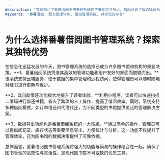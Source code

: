 ```yaml
---
description: "文章探讨了番薯借阅图书管理系统的主要优势与特点，帮助读者了解选择该系统的理由。"
keywords: "番薯借阅, 图书管理软件, 借阅管理系统, 共享借阅平台"
---
```

# 为什么选择番薯借阅图书管理系统？探索其独特优势

在信息化迅猛发展的今天，图书管理系统的选择已成为许多图书馆和机构的重要决策。**1、番薯借阅系统凭借其高效的管理功能和用户友好的界面而脱颖而出。**该系统支持云端服务，便于数据的集中管理和远程访问，使得管理员可以随时随地对藏书进行更新与维护。

**2、其自助借还功能极大地提升了读者体验。**利用小程序，读者可以快速扫描二维码进行借还书籍，省去了繁琐的人工操作，提高了借阅效率。同时，系统支持多种借阅模式，如订单借还和代借代还，为不同类型的书馆提供灵活的管理解决方案。

**3、数据导出功能也是番薯借阅系统的一大亮点。**通过简单的操作，管理员可以将借阅记录、库存状态等重要信息导出，方便统计与分析。这一功能不仅提升了管理效率，还为图书馆的数据决策提供了可靠依据。

总体而言，番薯借阅图书管理系统将强大的功能与简易的操作结合在一起，确保了图书管理的高效性与灵活性，是现代图书馆不可或缺的优质工具。
